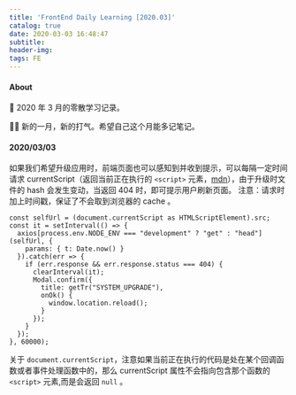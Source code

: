 ```yaml
---
title: 'FrontEnd Daily Learning [2020.03]'
catalog: true
date: 2020-03-03 16:48:47
subtitle:
header-img:
tags: FE
---
```

#### About

📅 2020 年 3 月的零散学习记录。

🤦‍♀️ 新的一月，新的打气。希望自己这个月能多记笔记。

#### 2020/03/03
如果我们希望升级应用时，前端页面也可以感知到并收到提示，可以每隔一定时间请求 currentScript（返回当前正在执行的 `<script>` 元素，[mdn](https://developer.mozilla.org/en-US/docs/Web/API/Document/currentScript)），由于升级时文件的 hash 会发生变动，当返回 404 时，即可提示用户刷新页面。
注意：请求时加上时间戳，保证了不会取到浏览器的 cache 。
```
const selfUrl = (document.currentScript as HTMLScriptElement).src;
const it = setInterval(() => {
  axios[process.env.NODE_ENV === "development" ? "get" : "head"](selfUrl, {
    params: { t: Date.now() }
  }).catch(err => {
    if (err.response && err.response.status === 404) {
      clearInterval(it);
      Modal.confirm({
        title: getTr("SYSTEM_UPGRADE"),
        onOk() {
          window.location.reload();
        }
      });
    }
  });
}, 60000);
```
关于 `document.currentScript`，注意如果当前正在执行的代码是处在某个回调函数或者事件处理函数中的，那么 currentScript 属性不会指向包含那个函数的 `<script>` 元素,而是会返回 `null` 。
